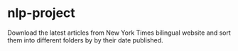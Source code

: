 # nlp-project
Download the latest articles from New York Times bilingual website and sort them into different folders by by their date published. 

